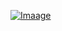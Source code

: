 [![Imaage](https://github.com/holk-h/holk-h/blob/master/1.png?raw=true)](https://github.com/golk-h)

